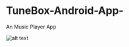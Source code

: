 # TuneBox-Android-App-

An Music Player App

![alt text](https://github.com/[Rajkumar-24]/[TuneBox-Android-App-]/blob/[master]/image1.jpg?raw=true)
